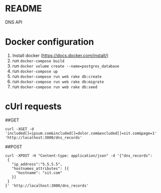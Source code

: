 # README

DNS API

# Docker configuration

1. Install docker (https://docs.docker.com/install/)
2. run `docker-compose build`
3. run `docker volume create --name=postgres_database`
4. run `docker-compose up`
5. run `docker-compose run web rake db:create`
6. run `docker-compose run web rake db:migrate`
7. run `docker-compose run web rake db:seed`


# cUrl requests

##GET

```
curl -XGET -d 'included[]=ipsum.com&included[]=dolor.com&excluded[]=sit.com&page=1' 'http://localhost:3000/dns_records'
```

##POST
```
curl -XPOST -H "Content-type: application/json" -d '{"dns_records": 
 {
   "ip_address":"5.5.5.5",
   "hostnames_attributes": [{
     "hostname": "sit.com"
   }]
 }
}' 'http://localhost:3000/dns_records'
```